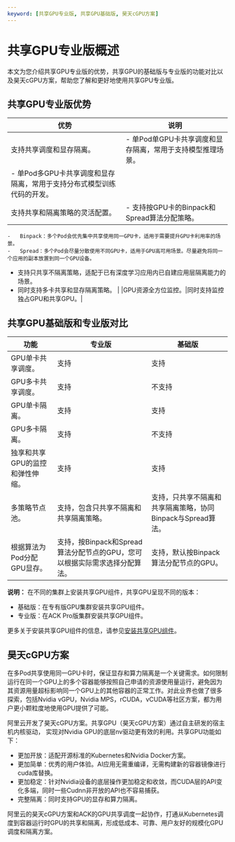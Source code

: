 ```yaml
---
keyword: [共享GPU专业版, 共享GPU基础版, 昊天cGPU方案]
---
```


# 共享GPU专业版概述

本文为您介绍共享GPU专业版的优势，共享GPU的基础版与专业版的功能对比以及昊天cGPU方案，帮助您了解和更好地使用共享GPU专业版。

## 共享GPU专业版优势

|优势|说明|
|--|--|
|支持共享调度和显存隔离。|-   单Pod单GPU卡共享调度和显存隔离，常用于支持模型推理场景。
-   单Pod多GPU卡共享调度和显存隔离，常用于支持分布式模型训练代码的开发。 |
|支持共享和隔离策略的灵活配置。|-   支持按GPU卡的Binpack和Spread算法分配策略。
    -   Binpack：多个Pod会优先集中共享使用同一GPU卡，适用于需要提升GPU卡利用率的场景。
    -   Spread：多个Pod会尽量分散使用不同GPU卡，适用于GPU高可用场景。尽量避免将同一个应用的副本放置到同一个GPU设备。
-   支持只共享不隔离策略，适配于已有深度学习应用内已自建应用层隔离能力的场景。
-   同时支持多卡共享和显存隔离策略。 |
|GPU资源全方位监控。|同时支持监控独占GPU和共享GPU。|

## 共享GPU基础版和专业版对比

|功能|专业版|基础版|
|--|---|---|
|GPU单卡共享调度。|支持|支持|
|GPU多卡共享调度。|支持|不支持|
|GPU单卡隔离。|支持|支持|
|GPU多卡隔离。|支持|不支持|
|独享和共享GPU的监控和弹性伸缩。|支持|支持|
|多策略节点池。|支持，包含只共享不隔离和共享隔离策略。|支持，只共享不隔离和共享隔离策略，协同Binpack与Spread算法。|
|根据算法为Pod分配GPU显存。|支持，按Binpack和Spread算法分配节点的GPU，您可以根据实际需求选择分配算法。|支持，默认按Binpack算法分配节点的GPU。|

**说明：** 在不同的集群上安装共享GPU组件，共享GPU呈现不同的版本：

-   基础版：在专有版GPU集群安装共享GPU组件。
-   专业版：在ACK Pro版集群安装共享GPU组件。

更多关于安装共享GPU组件的信息，请参见[安装共享GPU组件](/intl.zh-CN/Kubernetes集群用户指南/GPU/NPU/共享GPU调度/安装共享GPU组件.md)。

## 昊天cGPU方案

在多Pod共享使用同一GPU卡时，保证显存和算力隔离是一个关键需求。如何限制运行在同一个GPU上的多个容器能够按照自己申请的资源使用量运行，避免因为其资源用量超标影响同一个GPU上的其他容器的正常工作。对此业界也做了很多探索，包括Nvidia vGPU，Nvidia MPS，rCUDA，vCUDA等社区方案，都为用户更小颗粒度地使用GPU提供了可能。

阿里云开发了昊天cGPU方案。共享GPU（昊天cGPU方案）通过自主研发的宿主机内核驱动， 实现对Nvidia GPU的底层nv驱动更有效的利用。共享GPU功能如下：

-   更加开放：适配开源标准的Kubernetes和Nvidia Docker方案。
-   更加简单：优秀的用户体验。AI应用无需重编译，无需构建新的容器镜像进行cuda库替换。
-   更加稳定：针对Nvidia设备的底层操作更加稳定和收敛，而CUDA层的API变化多端，同时一些Cudnn非开放的API也不容易捕获。
-   完整隔离：同时支持GPU的显存和算力隔离。

阿里云的昊天cGPU方案和ACK的GPU共享调度一起协作，打通从Kubernetes调度到容器运行时GPU的共享和隔离，形成低成本、可靠、用户友好的规模化GPU调度和隔离方案。


